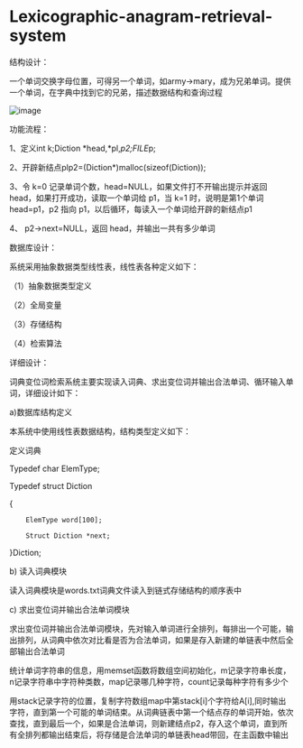 # Lexicographic-anagram-retrieval-system

结构设计：

一个单词交换字母位置，可得另一个单词，如army->mary，成为兄弟单词。提供一个单词，在字典中找到它的兄弟，描述数据结构和查询过程

![image](https://github.com/yunshou79/Lexicographic-anagram-retrieval-system/assets/132857445/7f96c9b0-c2b2-494c-8c67-50cb09f706cd)

功能流程：

1、定义int k;Diction *head,*pl,*p2;FILE*p;

2、开辟新结点plp2=(Diction*)malloc(sizeof(Diction));

3、令 k=0 记录单词个数，head=NULL，如果文件打不开输出提示并返回 head，如果打开成功，读取一个单词给 p1，当 k=1 时，说明是第1个单词 head=p1，p2 指向 p1，以后循环，每读入一个单词给开辟的新结点p1

4、 p2->next=NULL，返回 head，并输出一共有多少单词

数据库设计：

系统采用抽象数据类型线性表，线性表各种定义如下：

（1）抽象数据类型定义

（2）全局变量

（3）存储结构

（4）检索算法

详细设计：

词典变位词检索系统主要实现读入词典、求出变位词并输出合法单词、循环输入单词，详细设计如下：

a)数据库结构定义

 本系统中使用线性表数据结构，结构类型定义如下：
 
定义词典

Typedef char ElemType;

Typedef struct Diction

{

		ElemType word[100]; 
  
		Struct Diction *next;
  
}Diction;


b) 读入词典模块

读入词典模块是words.txt词典文件读入到链式存储结构的顺序表中

c) 求出变位词并输出合法单词模块

求出变位词并输出合法单词模块，先对输入单词进行全排列，每排出一个可能，输出排列，从词典中依次对比看是否为合法单词，如果是存入新建的单链表中然后全部输出合法单词

统计单词字符串的信息，用memset函数将数组空间初始化，m记录字符串长度，n记录字符串中字符种类数，map记录哪几种字符，count记录每种字符有多少个

用stack记录字符的位置，复制字符数组map中第stack[i]个字符给A[i],同时输出字符，直到第一个可能的单词结束。从词典链表中第一个结点存的单词开始，依次查找，直到最后一个，如果是合法单词，则新建结点p2，存入这个单词，直到所有全排列都输出结束后，将存储是合法单词的单链表head带回，在主函数中输出
